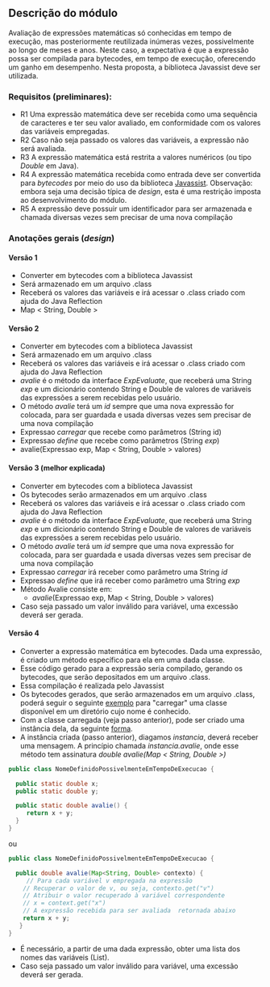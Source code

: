 ## Descrição do módulo
Avaliação de expressões matemáticas só conhecidas em tempo de execução, mas posteriormente reutilizada inúmeras vezes, possivelmente ao longo de meses e anos. Neste caso, a expectativa é que a expressão possa ser compilada para bytecodes, em tempo de execução, oferecendo um ganho em desempenho. Nesta proposta, a biblioteca Javassist deve ser utilizada.

### Requisitos (preliminares):
  - R1 Uma expressão matemática deve ser recebida como uma sequência de caracteres e ter seu valor avaliado, em conformidade com os valores das variáveis empregadas. 
  - R2 Caso não seja passado os valores das variáveis, a expressão não será avaliada.
  - R3 A expressão matemática está restrita a valores numéricos (ou tipo _Double_ em Java). 
  - R4 A expressão matemática recebida como entrada deve ser convertida para _bytecodes_ por meio do uso da biblioteca [Javassist](https://www.javassist.org/). Observação: embora seja uma decisão típica de _design_, esta é uma restrição imposta ao desenvolvimento do módulo.
  - R5 A expressão deve possuir um identificador para ser armazenada e chamada diversas vezes sem precisar de uma nova compilação
  
 ### Anotações gerais (_design_)
  #### Versão 1
  - Converter em bytecodes com a biblioteca Javassist
  - Será armazenado em um arquivo .class
  - Receberá os valores das variáveis e irá acessar o .class criado com ajuda do Java Reflection
  - Map < String, Double >
  
  #### Versão 2
  - Converter em bytecodes com a biblioteca Javassist
  - Será armazenado em um arquivo .class
  - Receberá os valores das variáveis e irá acessar o .class criado com ajuda do Java Reflection
  - _avalie_ é o método da interface _ExpEvaluate_, que receberá uma String _exp_ e um dicionário contendo String e Double de valores de variáveis das expressões a serem recebidas pelo usuário.
  - O método _avalie_ terá um _id_ sempre que uma nova expressão for colocada, para ser guardada e usada diversas vezes sem precisar de uma nova compilação
  - Expressao _carregar_ que recebe como parâmetros (String id)
  - Expressao _define_ que recebe como parâmetros (String _exp_)
  - avalie(Expressao exp, Map < String, Double > valores)

#### Versão 3 (melhor explicada)
  - Converter em bytecodes com a biblioteca Javassist
  - Os bytecodes serão armazenados em um arquivo .class
  - Receberá os valores das variáveis e irá acessar o .class criado com ajuda do Java Reflection
  - _avalie_ é o método da interface _ExpEvaluate_, que receberá uma String _exp_ e um dicionário contendo String e Double de valores de variáveis das expressões a serem recebidas pelo usuário.
  - O método _avalie_ terá um _id_ sempre que uma nova expressão for colocada, para ser guardada e usada diversas vezes sem precisar de uma nova compilação
  - Expressao _carregar_ irá receber como parâmetro uma String _id_
  - Expressao _define_ que irá receber como parâmetro uma String _exp_
  - Método Avalie consiste em:
    - _avalie_(Expressao exp, Map < String, Double > valores)
  - Caso seja passado um valor inválido para variável, uma excessão deverá ser gerada.
  
#### Versão 4
  - Converter a expressão matemática em bytecodes. Dada uma expressão, é criado um método específico para ela em uma dada classe.
  - Esse código gerado para a expressão seria compilado, gerando os bytecodes, que serão depositados em um arquivo .class.
  - Essa compilação é realizada pelo Javassist
  - Os bytecodes gerados, que serão armazenados em um arquivo .class, poderá seguir o seguinte [exemplo](https://stackoverflow.com/questions/6219829/method-to-dynamically-load-java-class-files) para "carregar" uma classe disponível em um diretório cujo nome é conhecido.
  - Com a classe carregada (veja passo anterior), pode ser criado uma instância dela, da seguinte [forma]().
  - A instância criada (passo anterior), diagamos _instancia_, deverá receber uma mensagem. A princípio chamada _instancia.avalie_, onde esse método tem assinatura _double avalie(Map < String, Double >)_
  ```` java
  public class NomeDefinidoPossivelmenteEmTempoDeExecucao {
  
    public static double x;
    public static double y;

    public static double avalie() {
       return x + y;
    }
  }
  ````
  ou 
  ```` java
  public class NomeDefinidoPossivelmenteEmTempoDeExecucao {
  
    public double avalie(Map<String, Double> contexto) {
       // Para cada variável v empregada na expressão 
      // Recuperar o valor de v, ou seja, contexto.get("v")
      // Atribuir o valor recuperado à variável correspondente
      // x = context.get("x")
      // A expressão recebida para ser avaliada  retornada abaixo
      return x + y; 
     }
  }
  ````
  
  - É necessário, a partir de uma dada expressão, obter uma lista dos nomes das variáveis (List).
  - Caso seja passado um valor inválido para variável, uma excessão deverá ser gerada.
